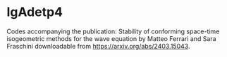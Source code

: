 # IgAdetp4
Codes accompanying the publication: Stability of conforming space-time isogeometric methods for the wave equation by Matteo Ferrari and Sara Fraschini downloadable from https://arxiv.org/abs/2403.15043.
